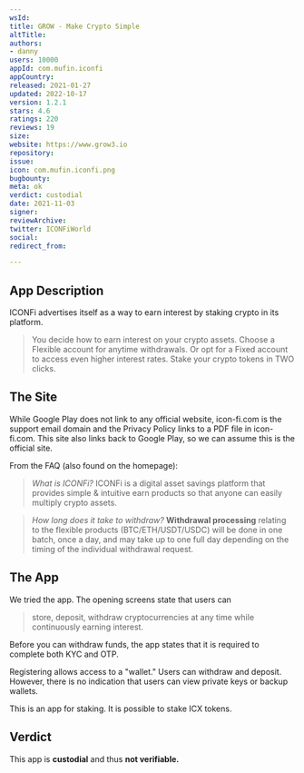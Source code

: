 ```yaml
---
wsId: 
title: GROW - Make Crypto Simple
altTitle: 
authors:
- danny
users: 10000
appId: com.mufin.iconfi
appCountry: 
released: 2021-01-27
updated: 2022-10-17
version: 1.2.1
stars: 4.6
ratings: 220
reviews: 19
size: 
website: https://www.grow3.io
repository: 
issue: 
icon: com.mufin.iconfi.png
bugbounty: 
meta: ok
verdict: custodial
date: 2021-11-03
signer: 
reviewArchive: 
twitter: ICONFiWorld
social: 
redirect_from: 

---
```


## App Description

ICONFi advertises itself as a way to earn interest by staking crypto in its platform.

> You decide how to earn interest on your crypto assets. Choose a Flexible account for anytime withdrawals. Or opt for a Fixed account to access even higher interest rates. Stake your crypto tokens in TWO clicks.

## The Site

While Google Play does not link to any official website, icon-fi.com is the support email domain and the Privacy Policy links to a PDF file in icon-fi.com. This site also links back to Google Play, so we can assume this is the official site.

From the FAQ (also found on the homepage):

> *What is ICONFi?* ICONFi is a digital asset savings platform that provides simple & intuitive earn products so that anyone can easily multiply crypto assets.

> *How long does it take to withdraw?* **Withdrawal processing** relating to the flexible products (BTC/ETH/USDT/USDC) will be done in one batch, once a day, and may take up to one full day depending on the timing of the individual withdrawal request.


## The App

We tried the app. The opening screens state that users can

> store, deposit, withdraw cryptocurrencies at any time while continuously earning interest.

Before you can withdraw funds, the app states that it is required to complete both KYC and OTP.

Registering allows access to a "wallet." Users can withdraw and deposit. However, there is no indication that users can view private keys or backup wallets.

This is an app for staking. It is possible to stake ICX tokens.

## Verdict

This app is **custodial** and thus **not verifiable.**
